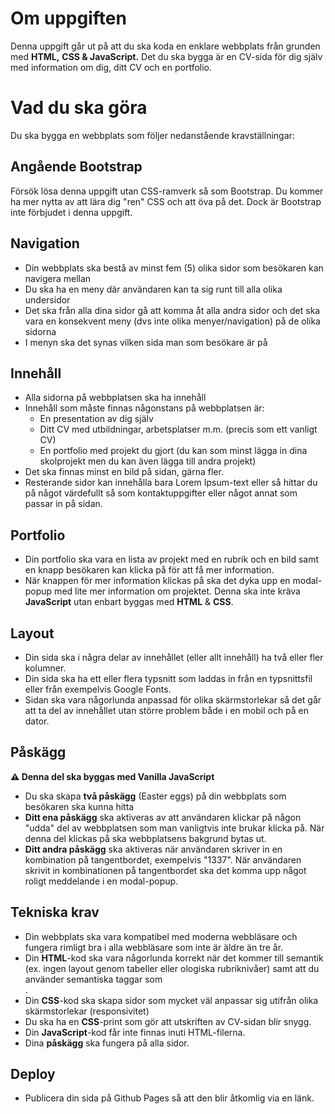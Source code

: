 # Om uppgiften
Denna uppgift går ut på att du ska koda en enklare webbplats från grunden med **HTML,** **CSS & JavaScript.** Det du ska bygga är en CV-sida för dig själv med information om dig, ditt CV och en portfolio.

# Vad du ska göra
Du ska bygga en webbplats som följer nedanstående kravställningar:

## Angående Bootstrap
Försök lösa denna uppgift utan CSS-ramverk så som Bootstrap. Du kommer ha mer nytta av att lära dig "ren" CSS och att öva på det. Dock är Bootstrap inte förbjudet i denna uppgift.

## Navigation
* Din webbplats ska bestå av minst fem (5) olika sidor som besökaren kan navigera mellan
* Du ska ha en meny där användaren kan ta sig runt till alla olika undersidor
* Det ska från alla dina sidor gå att komma åt alla andra sidor och det ska vara en konsekvent meny (dvs inte olika menyer/navigation) på de olika sidorna
* I menyn ska det synas vilken sida man som besökare är på

## Innehåll
* Alla sidorna på webbplatsen ska ha innehåll
* Innehåll som måste finnas någonstans på webbplatsen är:
   * En presentation av dig själv
   * Ditt CV med utbildningar, arbetsplatser m.m. (precis som ett vanligt CV)
   * En portfolio med projekt du gjort (du kan som minst lägga in dina skolprojekt men du kan även lägga till andra projekt)
* Det ska finnas minst en bild på sidan, gärna fler.
* Resterande sidor kan innehålla bara Lorem Ipsum-text eller så hittar du på något värdefullt så som kontaktuppgifter eller något annat som passar in på sidan.

## Portfolio
* Din portfolio ska vara en lista av projekt med en rubrik och en bild samt en knapp besökaren kan klicka på för att få mer information.
* När knappen för mer information klickas på ska det dyka upp en modal-popup med lite mer information om projektet. Denna ska inte kräva **JavaScript** utan enbart byggas med **HTML** & **CSS**.

## Layout
* Din sida ska i några delar av innehållet (eller allt innehåll) ha två eller fler kolumner.
* Din sida ska ha ett eller flera typsnitt som laddas in från en typsnittsfil eller från exempelvis Google Fonts.
* Sidan ska vara någorlunda anpassad för olika skärmstorlekar så det går att ta del av innehållet utan större problem både i en mobil och på en dator.

## Påskägg
**⚠️ Denna del ska byggas med Vanilla JavaScript**
* Du ska skapa **två påskägg** (Easter eggs) på din webbplats som besökaren ska kunna hitta
* **Ditt ena påskägg** ska aktiveras av att användaren klickar på någon "udda" del av webbplatsen som man vanligtvis inte brukar klicka på. När denna del klickas på ska webbplatsens bakgrund bytas ut.
* **Ditt andra påskägg** ska aktiveras när användaren skriver in en kombination på tangentbordet, exempelvis "1337". När användaren skrivit in kombinationen på tangentbordet ska det komma upp något roligt meddelande i en modal-popup.

## Tekniska krav
* Din webbplats ska vara kompatibel med moderna webbläsare och fungera rimligt bra i alla webbläsare som inte är äldre än tre år.
* Din **HTML**-kod ska vara någorlunda korrekt när det kommer till semantik (ex. ingen layout genom tabeller eller ologiska rubriknivåer) samt att du använder semantiska taggar som **<nav>**.
* Din **CSS**-kod ska skapa sidor som mycket väl anpassar sig utifrån olika skärmstorlekar (responsivitet)
* Du ska ha en **CSS**-print som gör att utskriften av CV-sidan blir snygg.
* Din **JavaScript**-kod får inte finnas inuti HTML-filerna.
* Dina **påskägg** ska fungera på alla sidor.

## Deploy
* Publicera din sida på Github Pages så att den blir åtkomlig via en länk.
